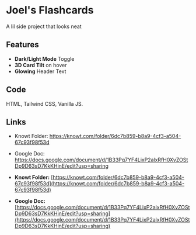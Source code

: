 # Joel's Flashcards

A lil side project that looks neat

## Features
* **Dark/Light Mode** Toggle
* **3D Card Tilt** on hover
* **Glowing** Header Text

## Code
HTML, Tailwind CSS, Vanilla JS.

## Links
* Knowt Folder: https://knowt.com/folder/6dc7b859-b8a9-4cf3-a504-67c93f98f53d
* Google Doc: https://docs.google.com/document/d/1B33Pq7YF4LixP2alxRfH0XvZOStDp9D63sD7KkKHinE/edit?usp=sharing

* **Knowt Folder:** [https://knowt.com/folder/6dc7b859-b8a9-4cf3-a504-67c93f98f53d](https://knowt.com/folder/6dc7b859-b8a9-4cf3-a504-67c93f98f53d)
* **Google Doc:** [https://docs.google.com/document/d/1B33Pq7YF4LixP2alxRfH0XvZOStDp9D63sD7KkKHinE/edit?usp=sharing](https://docs.google.com/document/d/1B33Pq7YF4LixP2alxRfH0XvZOStDp9D63sD7KkKHinE/edit?usp=sharing)
